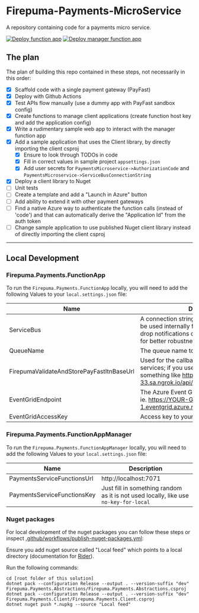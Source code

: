 # Firepuma-Payments-MicroService

A repository containing code for a payments micro service.

[![Deploy function app](https://github.com/francoishill/Firepuma-Payments-MicroService/actions/workflows/deploy-function-app.yml/badge.svg)](https://github.com/francoishill/Firepuma-Payments-MicroService/actions/workflows/deploy-function-app.yml)
[![Deploy manager function app](https://github.com/francoishill/Firepuma-Payments-MicroService/actions/workflows/deploy-function-app-manager.yml/badge.svg)](https://github.com/francoishill/Firepuma-Payments-MicroService/actions/workflows/deploy-function-app-manager.yml)

## The plan

The plan of building this repo contained in these steps, not necessarily in this order:

* [x] Scaffold code with a single payment gateway (PayFast)
* [x] Deploy with Github Actions
* [x] Test APIs flow manually (use a dummy app with PayFast sandbox config)
* [x] Create functions to manage client applications (create function host key and add the application config)
* [x] Write a rudimentary sample web app to interact with the manager function app
* [x] Add a sample application that uses the Client library, by directly importing the client csproj
    * [x] Ensure to look through TODOs in code
    * [x] Fill in correct values in sample project `appsettings.json`
    * [x] Add user secrets for `PaymentsMicroservice->AuthorizationCode` and `PaymentsMicroservice->ServiceBusConnectionString`
* [x] Deploy a client library to Nuget
* [ ] Unit tests
* [ ] Create a template and add a "Launch in Azure" button
* [ ] Add ability to extend it with other payment gateways
* [ ] Find a native Azure way to authenticate the function calls (instead of 'code') and that can automatically derive the "Application Id" from the auth token
* [ ] Change sample application to use published Nuget client library instead of directly importing the client csproj

--------------------------------------------------------------------

## Local Development

### Firepuma.Payments.FunctionApp

To run the `Firepuma.Payments.FunctionApp` locally, you will need to add the following Values to your `local.settings.json` file:

| Name                                      | Description                                                                                                                                                                                                   |
|-------------------------------------------|---------------------------------------------------------------------------------------------------------------------------------------------------------------------------------------------------------------|
| ServiceBus                                | A connection string to the service bus that will be used internally for the payments service (to drop notifications of payment systems unto it for better robustness)                                         |
| QueueName                                 | The queue name to use in the service bus                                                                                                                                                                      |
| FirepumaValidateAndStorePayFastItnBaseUrl | Used for the callback/notification of 3rd party services; if you use [`ngrok http 7071`](https://ngrok.com/), it will be something like https://123c-123-123-22-33.sa.ngrok.io/api/ValidateAndStorePayFastItn |
| EventGridEndpoint                         | The Azure Event Grid custom topic endpoint, ie. https://YOUR-GRID-TOPIC.eastus2-1.eventgrid.azure.net/api/events                                                                                              |
| EventGridAccessKey                        | Access key to your event grid                                                                                                                                                                                 |

### Firepuma.Payments.FunctionAppManager

To run the `Firepuma.Payments.FunctionAppManager` locally, you will need to add the following Values to your `local.settings.json` file:

| Name                        | Description                                                                          |
|-----------------------------|--------------------------------------------------------------------------------------|
| PaymentsServiceFunctionsUrl | http://localhost:7071                                                                |
| PaymentsServiceFunctionsKey | Just fill in something random as it is not used locally, like use `no-key-for-local` |

### Nuget packages

For local development of the nuget packages you can follow these steps or inspect [.github/workflows/publish-nuget-packages.yml](.github/workflows/publish-nuget-packages.yml):

Ensure you add nuget source called "Local feed" which points to a local directory (documentation for [Rider](https://www.jetbrains.com/help/rider/2022.1/Reference_Windows_NuGet.html#sources-tab)).

Run the following commands:

```shell
cd [root folder of this solution]
dotnet pack --configuration Release --output . --version-suffix "dev" Firepuma.Payments.Abstractions/Firepuma.Payments.Abstractions.csproj
dotnet pack --configuration Release --output . --version-suffix "dev" Firepuma.Payments.Client/Firepuma.Payments.Client.csproj
dotnet nuget push *.nupkg --source "Local feed"
```
